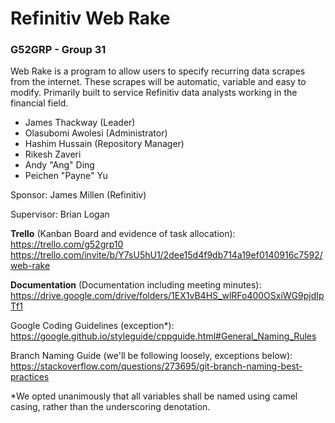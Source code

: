 # Refinitiv Web Rake
### G52GRP - Group 31

Web Rake is a program to allow users to specify recurring data scrapes from the internet. These scrapes will be automatic, variable and easy to modify. Primarily built to service Refinitiv data analysts working in the financial field.

- James Thackway (Leader)
- Olasubomi Awolesi (Administrator)
- Hashim Hussain (Repository Manager)
- Rikesh Zaveri
- Andy "Ang" Ding
- Peichen "Payne" Yu

Sponsor: James Millen (Refinitiv)

Supervisor: Brian Logan

**Trello** (Kanban Board and evidence of task allocation):
https://trello.com/g52grp10
https://trello.com/invite/b/Y7sU5hU1/2dee15d4f9db714a19ef0140916c7592/web-rake

**Documentation** (Documentation including meeting minutes):
https://drive.google.com/drive/folders/1EX1vB4HS_wlRFo400OSxiWG9pjdIpTf1

Google Coding Guidelines (exception*):
https://google.github.io/styleguide/cppguide.html#General_Naming_Rules

Branch Naming Guide (we'll be following loosely, exceptions below):
https://stackoverflow.com/questions/273695/git-branch-naming-best-practices

*We opted unanimously that all variables shall be named using camel casing, rather than the underscoring denotation.
